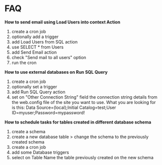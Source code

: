 # FAQ

**How to send email using Load Users into context Action**

1. create a cron job
2. optionally add a trigger
3. add Load Users from SQL action
4. use SELECT * from Users
5. add Send Email action
6. check "Send mail to all users" option
7. run the cron

**How to use external databases on Run SQL Query**

1. create a cron job
2. optionally set a trigger
3. add Run SQL Query action
4. set on "Other Connection String" field the connection string details from the web.config file of the site you want to use. What you are looking for is this:
Data Source=(local);Initial Catalog=test;User ID=myuser;Password=mypassword!

**How to schedule tasks for tables created in different database schema**

1. create a schema
2. create a new database table > change the schema to the previously created schema
3. create a cron job
4. add some Database triggers
5. select on Table Name the table previously created on the new schema